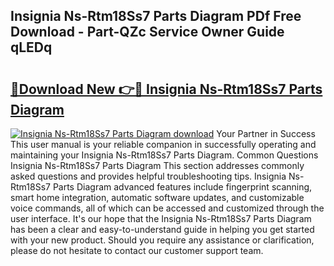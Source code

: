 ## Insignia Ns-Rtm18Ss7 Parts Diagram PDf Free Download - Part-QZc Service Owner Guide qLEDq

# <h2><a href="http://dfjjia.blite.top/?on=Insignia+Ns-Rtm18Ss7+Parts+Diagram">🔗Download New 👉🔴 Insignia Ns-Rtm18Ss7 Parts Diagram</a></h2>

[![Insignia Ns-Rtm18Ss7 Parts Diagram download](https://i.imgur.com/lujVjoI.png)](http://dfjjia.blite.top/?on=Insignia+Ns-Rtm18Ss7+Parts+Diagram)
Your Partner in Success This user manual is your reliable companion in successfully operating and maintaining your Insignia Ns-Rtm18Ss7 Parts Diagram. Common Questions Insignia Ns-Rtm18Ss7 Parts Diagram This section addresses commonly asked questions and provides helpful troubleshooting tips. Insignia Ns-Rtm18Ss7 Parts Diagram advanced features include fingerprint scanning, smart home integration, automatic software updates, and customizable voice commands, all of which can be accessed and customized through the user interface. It's our hope that the Insignia Ns-Rtm18Ss7 Parts Diagram has been a clear and easy-to-understand guide in helping you get started with your new product. Should you require any assistance or clarification, please do not hesitate to contact our customer support team.
